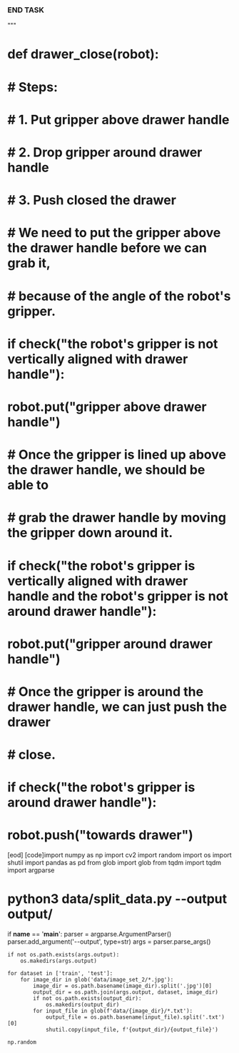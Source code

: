 


### END TASK
"""

# def drawer_close(robot):
#     # Steps:
#     #  1. Put gripper above drawer handle
#     #  2. Drop gripper around drawer handle
#     #  3. Push closed the drawer
#     # We need to put the gripper above the drawer handle before we can grab it,
#     # because of the angle of the robot's gripper.
#     if check("the robot's gripper is not vertically aligned with drawer handle"):
#         robot.put("gripper above drawer handle")
#     # Once the gripper is lined up above the drawer handle, we should be able to
#     # grab the drawer handle by moving the gripper down around it.
#     if check("the robot's gripper is vertically aligned with drawer handle and the robot's gripper is not around drawer handle"):
#         robot.put("gripper around drawer handle")
#     # Once the gripper is around the drawer handle, we can just push the drawer
#     # close.
#     if check("the robot's gripper is around drawer handle"):
#         robot.push("towards drawer")
[eod] [code]import numpy as np
import cv2
import random
import os
import shutil
import pandas as pd
from glob import glob
from tqdm import tqdm
import argparse

# python3 data/split_data.py --output output/

if __name__ == '__main__':
    parser = argparse.ArgumentParser()
    parser.add_argument('--output', type=str)
    args = parser.parse_args()

    if not os.path.exists(args.output):
        os.makedirs(args.output)

    for dataset in ['train', 'test']:
        for image_dir in glob('data/image_set_2/*.jpg'):
            image_dir = os.path.basename(image_dir).split('.jpg')[0]
            output_dir = os.path.join(args.output, dataset, image_dir)
            if not os.path.exists(output_dir):
                os.makedirs(output_dir)
            for input_file in glob(f'data/{image_dir}/*.txt'):
                output_file = os.path.basename(input_file).split('.txt')[0]
                shutil.copy(input_file, f'{output_dir}/{output_file}')

    np.random